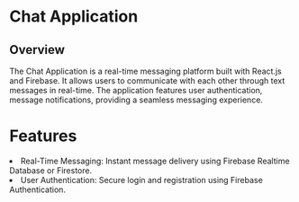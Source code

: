 <h1>Chat Application</h1>
<h2>Overview</h2>
The Chat Application is a real-time messaging platform built with React.js and Firebase. It allows users to communicate with each other through text messages in real-time. The application features user authentication, message notifications, providing a seamless messaging experience.
<h1>Features</h1>
<li>Real-Time Messaging: Instant message delivery using Firebase Realtime Database or Firestore.</li>
<li>
User Authentication: Secure login and registration using Firebase Authentication.</li>
